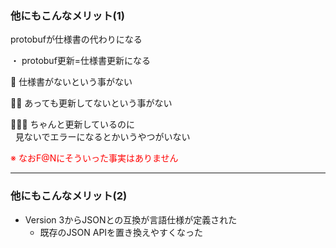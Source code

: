 ### 他にもこんなメリット(1)

<div style="text-align: left;">
protobufが仕様書の代わりになる 
   <p class="fragment" data-fragment-index="1" style="text-align: left;" >・ protobuf更新=仕様書更新になる</p>
   <p class="fragment" data-fragment-index="2" style="text-align: left;" >💢 仕様書がないという事がない</p>
   <p class="fragment" data-fragment-index="3" style="text-align: left;" >💢💢 あっても更新してないという事がない</p>
   <p class="fragment" data-fragment-index="4" style="text-align: left;" >💢💢💢 ちゃんと更新しているのに<br />&nbsp;&nbsp;見ないでエラーになるとかいうやつがいない</p>
</div>
<p class="fragment" data-fragment-index="5" style="color: #f00">※ なおF@Nにそういった事実はありません</p>

---

### 他にもこんなメリット(2)

- Version 3からJSONとの互換が言語仕様が定義された
   - 既存のJSON APIを置き換えやすくなった
